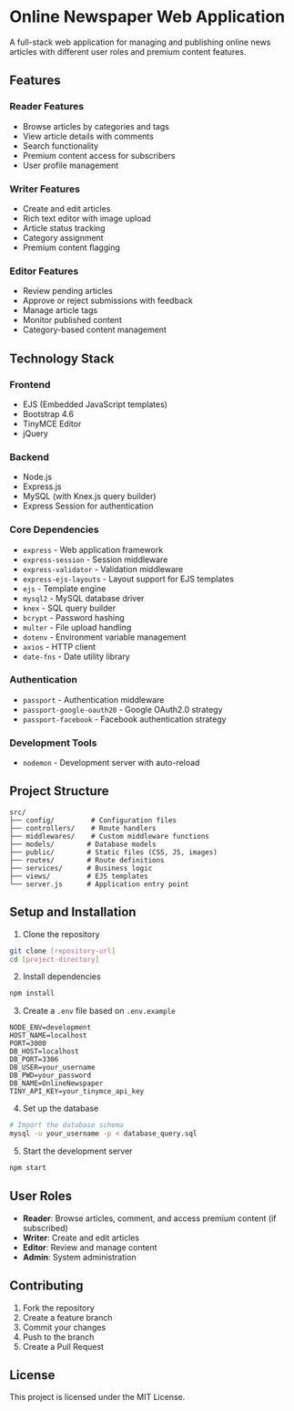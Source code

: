 # Online Newspaper Web Application

A full-stack web application for managing and publishing online news articles with different user roles and premium content features.

## Features

### Reader Features
- Browse articles by categories and tags
- View article details with comments
- Search functionality
- Premium content access for subscribers
- User profile management

### Writer Features
- Create and edit articles
- Rich text editor with image upload
- Article status tracking
- Category assignment
- Premium content flagging

### Editor Features
- Review pending articles
- Approve or reject submissions with feedback
- Manage article tags
- Monitor published content
- Category-based content management

## Technology Stack

### Frontend
- EJS (Embedded JavaScript templates)
- Bootstrap 4.6
- TinyMCE Editor
- jQuery

### Backend
- Node.js
- Express.js
- MySQL (with Knex.js query builder)
- Express Session for authentication

### Core Dependencies
- `express` - Web application framework
- `express-session` - Session middleware
- `express-validator` - Validation middleware 
- `express-ejs-layouts` - Layout support for EJS templates
- `ejs` - Template engine
- `mysql2` - MySQL database driver
- `knex` - SQL query builder
- `bcrypt` - Password hashing
- `multer` - File upload handling
- `dotenv` - Environment variable management
- `axios` - HTTP client
- `date-fns` - Date utility library

### Authentication
- `passport` - Authentication middleware
- `passport-google-oauth20` - Google OAuth2.0 strategy
- `passport-facebook` - Facebook authentication strategy

### Development Tools
- `nodemon` - Development server with auto-reload

## Project Structure

```
src/
├── config/         # Configuration files
├── controllers/    # Route handlers
├── middlewares/    # Custom middleware functions
├── models/        # Database models
├── public/        # Static files (CSS, JS, images)
├── routes/        # Route definitions
├── services/      # Business logic
├── views/         # EJS templates
└── server.js      # Application entry point
```

## Setup and Installation

1. Clone the repository
```bash
git clone [repository-url]
cd [project-directory]
```

2. Install dependencies
```bash
npm install
```

3. Create a `.env` file based on `.env.example`
```
NODE_ENV=development
HOST_NAME=localhost
PORT=3000
DB_HOST=localhost
DB_PORT=3306
DB_USER=your_username
DB_PWD=your_password
DB_NAME=OnlineNewspaper
TINY_API_KEY=your_tinymce_api_key
```

4. Set up the database
```bash
# Import the database schema
mysql -u your_username -p < database_query.sql
```

5. Start the development server
```bash
npm start
```

## User Roles

- **Reader**: Browse articles, comment, and access premium content (if subscribed)
- **Writer**: Create and edit articles
- **Editor**: Review and manage content
- **Admin**: System administration

## Contributing

1. Fork the repository
2. Create a feature branch
3. Commit your changes
4. Push to the branch
5. Create a Pull Request

## License

This project is licensed under the MIT License.